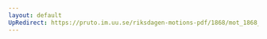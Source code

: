 ```yaml
---
layout: default
UpRedirect: https://pruto.im.uu.se/riksdagen-motions-pdf/1868/mot_1868__ak__81.pdf
---
```

